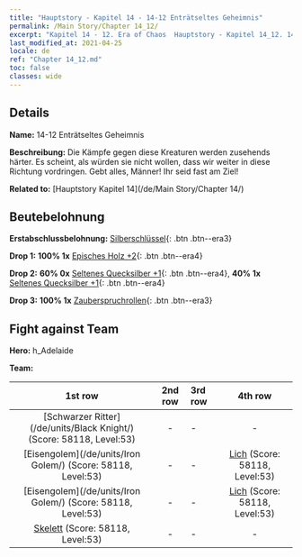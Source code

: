 ```yaml
---
title: "Hauptstory - Kapitel 14 - 14-12 Enträtseltes Geheimnis"
permalink: /Main Story/Chapter 14_12/
excerpt: "Kapitel 14 - 12. Era of Chaos  Hauptstory - Kapitel 14_12. 14-12 Enträtseltes Geheimnis"
last_modified_at: 2021-04-25
locale: de
ref: "Chapter 14_12.md"
toc: false
classes: wide
---
```


## Details

 **Name:** 14-12 Enträtseltes Geheimnis

 **Beschreibung:** Die Kämpfe gegen diese Kreaturen werden zusehends härter. Es scheint, als würden sie nicht wollen, dass wir weiter in diese Richtung vordringen. Gebt alles, Männer! Ihr seid fast am Ziel!

 **Related to:** [Hauptstory Kapitel 14](/de/Main Story/Chapter 14/)

## Beutebelohnung

 **Erstabschlussbelohnung:** [Silberschlüssel](/ItemsDE/con_693/){: .btn .btn--era3}

 **Drop 1:** **100% 1x** [Episches Holz +2](/ItemsDE/mat_48/){: .btn .btn--era4}

 **Drop 2:** **60% 0x** [Seltenes Quecksilber +1](/ItemsDE/mat_42/){: .btn .btn--era4}, **40% 1x** [Seltenes Quecksilber +1](/ItemsDE/mat_42/){: .btn .btn--era4}

 **Drop 3:** **100% 1x** [Zauberspruchrollen](/ItemsDE/con_694/){: .btn .btn--era3}


## Fight against Team
 **Hero:** h_Adelaide

 **Team:**


  | 1st row | 2nd row | 3rd row | 4th row |
  |:----:|:----:|:----|:----:|
  | [Schwarzer Ritter](/de/units/Black Knight/) (Score: 58118, Level:53)  | - | - | - |
  | [Eisengolem](/de/units/Iron Golem/) (Score: 58118, Level:53)  | - | - | [Lich](/de/units/Lich/) (Score: 58118, Level:53)  |
  | [Eisengolem](/de/units/Iron Golem/) (Score: 58118, Level:53)  | - | - | [Lich](/de/units/Lich/) (Score: 58118, Level:53)  |
  | [Skelett](/de/units/Skeleton/) (Score: 58118, Level:53)  | - | - | - |


